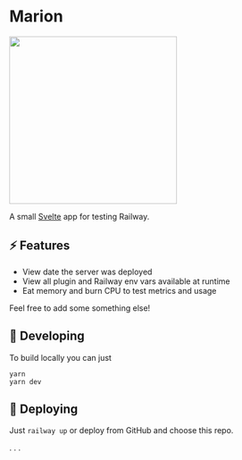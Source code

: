 # Marion

<img src="https://static.wikia.nocookie.net/ttte/images/c/c6/MainMarionCGI.png/revision/latest/scale-to-width-down/700?cb=20190328121243" width="300" />

A small [Svelte](https://kit.svelte.dev/) app for testing Railway.

## ⚡️ Features

- View date the server was deployed
- View all plugin and Railway env vars available at runtime
- Eat memory and burn CPU to test metrics and usage

Feel free to add some something else!

## 🔨 Developing

To build locally you can just

```
yarn
yarn dev
```

## 🚀 Deploying

Just `railway up` or deploy from GitHub and choose this repo.

.
.
.
